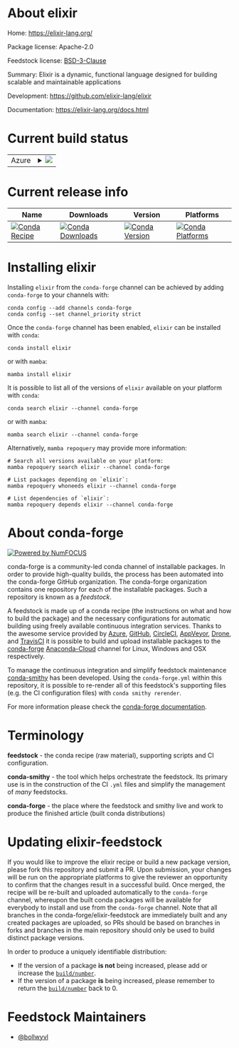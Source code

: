 About elixir
============

Home: https://elixir-lang.org/

Package license: Apache-2.0

Feedstock license: [BSD-3-Clause](https://github.com/conda-forge/elixir-feedstock/blob/main/LICENSE.txt)

Summary: Elixir is a dynamic, functional language designed for building scalable and maintainable applications

Development: https://github.com/elixir-lang/elixir

Documentation: https://elixir-lang.org/docs.html

Current build status
====================


<table>
    
  <tr>
    <td>Azure</td>
    <td>
      <details>
        <summary>
          <a href="https://dev.azure.com/conda-forge/feedstock-builds/_build/latest?definitionId=8931&branchName=main">
            <img src="https://dev.azure.com/conda-forge/feedstock-builds/_apis/build/status/elixir-feedstock?branchName=main">
          </a>
        </summary>
        <table>
          <thead><tr><th>Variant</th><th>Status</th></tr></thead>
          <tbody><tr>
              <td>linux_64</td>
              <td>
                <a href="https://dev.azure.com/conda-forge/feedstock-builds/_build/latest?definitionId=8931&branchName=main">
                  <img src="https://dev.azure.com/conda-forge/feedstock-builds/_apis/build/status/elixir-feedstock?branchName=main&jobName=linux&configuration=linux_64_" alt="variant">
                </a>
              </td>
            </tr><tr>
              <td>osx_64</td>
              <td>
                <a href="https://dev.azure.com/conda-forge/feedstock-builds/_build/latest?definitionId=8931&branchName=main">
                  <img src="https://dev.azure.com/conda-forge/feedstock-builds/_apis/build/status/elixir-feedstock?branchName=main&jobName=osx&configuration=osx_64_" alt="variant">
                </a>
              </td>
            </tr>
          </tbody>
        </table>
      </details>
    </td>
  </tr>
</table>

Current release info
====================

| Name | Downloads | Version | Platforms |
| --- | --- | --- | --- |
| [![Conda Recipe](https://img.shields.io/badge/recipe-elixir-green.svg)](https://anaconda.org/conda-forge/elixir) | [![Conda Downloads](https://img.shields.io/conda/dn/conda-forge/elixir.svg)](https://anaconda.org/conda-forge/elixir) | [![Conda Version](https://img.shields.io/conda/vn/conda-forge/elixir.svg)](https://anaconda.org/conda-forge/elixir) | [![Conda Platforms](https://img.shields.io/conda/pn/conda-forge/elixir.svg)](https://anaconda.org/conda-forge/elixir) |

Installing elixir
=================

Installing `elixir` from the `conda-forge` channel can be achieved by adding `conda-forge` to your channels with:

```
conda config --add channels conda-forge
conda config --set channel_priority strict
```

Once the `conda-forge` channel has been enabled, `elixir` can be installed with `conda`:

```
conda install elixir
```

or with `mamba`:

```
mamba install elixir
```

It is possible to list all of the versions of `elixir` available on your platform with `conda`:

```
conda search elixir --channel conda-forge
```

or with `mamba`:

```
mamba search elixir --channel conda-forge
```

Alternatively, `mamba repoquery` may provide more information:

```
# Search all versions available on your platform:
mamba repoquery search elixir --channel conda-forge

# List packages depending on `elixir`:
mamba repoquery whoneeds elixir --channel conda-forge

# List dependencies of `elixir`:
mamba repoquery depends elixir --channel conda-forge
```


About conda-forge
=================

[![Powered by
NumFOCUS](https://img.shields.io/badge/powered%20by-NumFOCUS-orange.svg?style=flat&colorA=E1523D&colorB=007D8A)](https://numfocus.org)

conda-forge is a community-led conda channel of installable packages.
In order to provide high-quality builds, the process has been automated into the
conda-forge GitHub organization. The conda-forge organization contains one repository
for each of the installable packages. Such a repository is known as a *feedstock*.

A feedstock is made up of a conda recipe (the instructions on what and how to build
the package) and the necessary configurations for automatic building using freely
available continuous integration services. Thanks to the awesome service provided by
[Azure](https://azure.microsoft.com/en-us/services/devops/), [GitHub](https://github.com/),
[CircleCI](https://circleci.com/), [AppVeyor](https://www.appveyor.com/),
[Drone](https://cloud.drone.io/welcome), and [TravisCI](https://travis-ci.com/)
it is possible to build and upload installable packages to the
[conda-forge](https://anaconda.org/conda-forge) [Anaconda-Cloud](https://anaconda.org/)
channel for Linux, Windows and OSX respectively.

To manage the continuous integration and simplify feedstock maintenance
[conda-smithy](https://github.com/conda-forge/conda-smithy) has been developed.
Using the ``conda-forge.yml`` within this repository, it is possible to re-render all of
this feedstock's supporting files (e.g. the CI configuration files) with ``conda smithy rerender``.

For more information please check the [conda-forge documentation](https://conda-forge.org/docs/).

Terminology
===========

**feedstock** - the conda recipe (raw material), supporting scripts and CI configuration.

**conda-smithy** - the tool which helps orchestrate the feedstock.
                   Its primary use is in the construction of the CI ``.yml`` files
                   and simplify the management of *many* feedstocks.

**conda-forge** - the place where the feedstock and smithy live and work to
                  produce the finished article (built conda distributions)


Updating elixir-feedstock
=========================

If you would like to improve the elixir recipe or build a new
package version, please fork this repository and submit a PR. Upon submission,
your changes will be run on the appropriate platforms to give the reviewer an
opportunity to confirm that the changes result in a successful build. Once
merged, the recipe will be re-built and uploaded automatically to the
`conda-forge` channel, whereupon the built conda packages will be available for
everybody to install and use from the `conda-forge` channel.
Note that all branches in the conda-forge/elixir-feedstock are
immediately built and any created packages are uploaded, so PRs should be based
on branches in forks and branches in the main repository should only be used to
build distinct package versions.

In order to produce a uniquely identifiable distribution:
 * If the version of a package **is not** being increased, please add or increase
   the [``build/number``](https://docs.conda.io/projects/conda-build/en/latest/resources/define-metadata.html#build-number-and-string).
 * If the version of a package **is** being increased, please remember to return
   the [``build/number``](https://docs.conda.io/projects/conda-build/en/latest/resources/define-metadata.html#build-number-and-string)
   back to 0.

Feedstock Maintainers
=====================

* [@bollwyvl](https://github.com/bollwyvl/)

